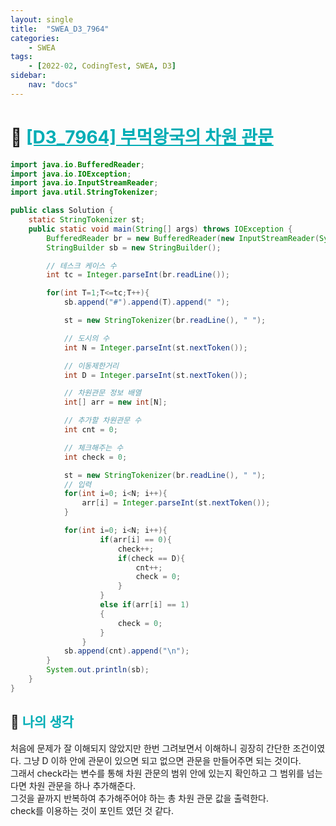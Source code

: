 ```yaml
---
layout: single
title:  "SWEA_D3_7964"
categories: 
    - SWEA
tags: 
    - [2022-02, CodingTest, SWEA, D3]
sidebar:
    nav: "docs"
---
```


# 📁 <b><a style="color:#00adb5" href="https://swexpertacademy.com/main/code/problem/problemDetail.do?contestProbId=AWuSgKpqmooDFASy" target=_blank>[D3_7964] 부먹왕국의 차원 관문</a></b>

```java
import java.io.BufferedReader;
import java.io.IOException;
import java.io.InputStreamReader;
import java.util.StringTokenizer;

public class Solution {
    static StringTokenizer st;
    public static void main(String[] args) throws IOException {
        BufferedReader br = new BufferedReader(new InputStreamReader(System.in));
        StringBuilder sb = new StringBuilder();

        // 테스크 케이스 수
        int tc = Integer.parseInt(br.readLine());

        for(int T=1;T<=tc;T++){
            sb.append("#").append(T).append(" ");

            st = new StringTokenizer(br.readLine(), " ");

            // 도시의 수
            int N = Integer.parseInt(st.nextToken());

            // 이동제한거리
            int D = Integer.parseInt(st.nextToken());

            // 차원관문 정보 배열
            int[] arr = new int[N];

            // 추가할 차원관문 수
            int cnt = 0;

            // 체크해주는 수
            int check = 0;

            st = new StringTokenizer(br.readLine(), " ");
            // 입력
            for(int i=0; i<N; i++){
                arr[i] = Integer.parseInt(st.nextToken());
            }

            for(int i=0; i<N; i++){
                    if(arr[i] == 0){
                        check++;
                        if(check == D){
                            cnt++;
                            check = 0;
                        }
                    }
                    else if(arr[i] == 1)
                    {
                        check = 0;
                    }
                }
            sb.append(cnt).append("\n");
        }
        System.out.println(sb);
    }
}
```


## 🤔 <b><a style="color:#00adb5">나의 생각</a></b>
처음에 문제가 잘 이해되지 않았지만 한번 그려보면서 이해하니 굉장히 간단한 조건이였다. 그냥 D 이하 안에 관문이 있으면 되고 없으면 관문을 만들어주면 되는 것이다.<br>
그래서 check라는 변수를 통해 차원 관문의 범위 안에 있는지 확인하고 그 범위를 넘는다면 차원 관문을 하나 추가해준다.<br>
그것을 끝까지 반복하여 추가해주어야 하는 총 차원 관문 값을 출력한다.<br>
check를 이용하는 것이 포인트 였던 것 같다.